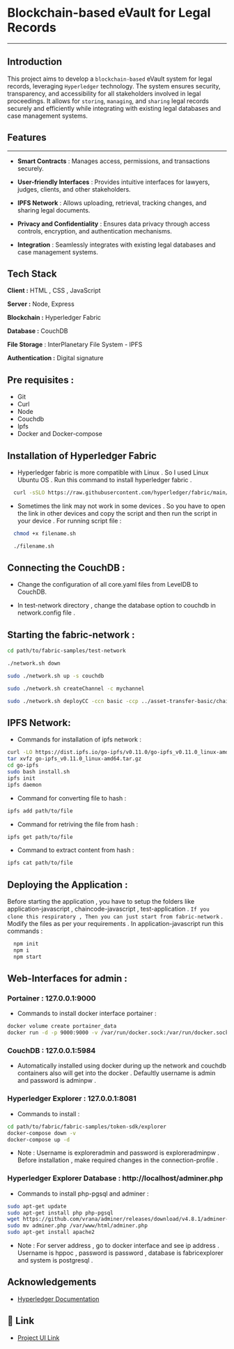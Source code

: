 # Blockchain-based eVault for Legal Records
----------------------------------------------


Introduction
---------
This project aims to develop a `blockchain-based` eVault system for legal records, leveraging `Hyperledger` technology. The system ensures security, transparency, and accessibility for all stakeholders involved in legal proceedings. It allows for `storing`, `managing`, and `sharing` legal records securely and efficiently while integrating with existing legal databases and case management systems.


## Features
---------
- **Smart Contracts** : Manages access, permissions, and transactions securely.
  
- **User-friendly Interfaces** : Provides intuitive interfaces for lawyers, judges, clients, and other stakeholders.
 
- **IPFS Network** : Allows uploading, retrieval, tracking changes, and sharing legal documents.
  
- **Privacy and Confidentiality** : Ensures data privacy through access controls, encryption, and authentication mechanisms.
  
- **Integration** : Seamlessly integrates with existing legal databases and case management systems.


## Tech Stack

**Client :**  HTML , CSS , JavaScript

**Server :**  Node, Express

**Blockchain :**  Hyperledger Fabric

**Database :** CouchDB

**File Storage** : InterPlanetary File System - IPFS

**Authentication :**  Digital signature

## Pre requisites :
- Git
- Curl
- Node
- Couchdb
- Ipfs
- Docker and Docker-compose

## Installation of Hyperledger Fabric

- Hyperledger fabric is more compatible with Linux . So I used Linux Ubuntu OS . Run this command to install hyperledger fabric .

```bash
  curl -sSLO https://raw.githubusercontent.com/hyperledger/fabric/main/scripts/install-fabric.sh && chmod +x install-fabric.sh

```

- Sometimes the link may not work in some devices . So you have to open the link in other devices and copy the script and then run the script in your device . For running script file :

```bash
  chmod +x filename.sh

  ./filename.sh
```

## Connecting the CouchDB :

- Change the configuration of all core.yaml files from LevelDB to CouchDB. 

- In test-network directory , change the database option to couchdb in network.config file .

## Starting the fabric-network :
```bash
cd path/to/fabric-samples/test-network

./network.sh down

sudo ./network.sh up -s couchdb

sudo ./network.sh createChannel -c mychannel 

sudo ./network.sh deployCC -ccn basic -ccp ../asset-transfer-basic/chaincode-javascript -ccl javascript
```

## IPFS Network:
- Commands for installation of ipfs network :
```bash
curl -LO https://dist.ipfs.io/go-ipfs/v0.11.0/go-ipfs_v0.11.0_linux-amd64.tar.gz
tar xvfz go-ipfs_v0.11.0_linux-amd64.tar.gz
cd go-ipfs
sudo bash install.sh 
ipfs init
ipfs daemon
```
- Command for converting file to hash : 
```bash
ipfs add path/to/file
```
- Command for retriving the file from hash :
```bash
ipfs get path/to/file
```
- Command to extract content from hash :
```bash
ipfs cat path/to/file
```

## Deploying the Application :

Before starting the application , you have to setup the folders like  application-javascript , chaincode-javascript , test-application . `If you clone this respiratory , Then you can just start from fabric-network` . Modify the files as per your requirements . In application-javascript run this commands :
```bash
  npm init
  npm i 
  npm start
```

## Web-Interfaces for admin :
### Portainer :  127.0.0.1:9000
- Commands to install docker interface portainer :
```bash
docker volume create portainer_data
docker run -d -p 9000:9000 -v /var/run/docker.sock:/var/run/docker.sock -v portainer_data:/data --name portainer portainer/portainer 
```
### CouchDB   :  127.0.0.1:5984 
- Automatically installed  using docker during up the network and couchdb containers also will get into the docker . Defaultly username is admin and password is adminpw .

### Hyperledger Explorer : 127.0.0.1:8081
- Commands to install : 
```bash
cd path/to/fabric/fabric-samples/token-sdk/explorer
docker-compose down -v
docker-compose up -d
```
- Note : Username is exploreradmin and password is exploreradminpw . Before installation , make required changes in the connection-profile .

### Hyperledger Explorer Database : http://localhost/adminer.php
- Commands to install  php-pgsql and adminer :
```bash
sudo apt-get update
sudo apt-get install php php-pgsql
wget https://github.com/vrana/adminer/releases/download/v4.8.1/adminer-4.8.1.php -O adminer.php
sudo mv adminer.php /var/www/html/adminer.php
sudo apt-get install apache2
```
- Note : For server address , go to docker interface and see ip address . Username is hppoc , password is password , database is fabricexplorer and system is postgresql . 


## Acknowledgements

 - [Hyperledger Documentation ](https://hyperledger-fabric.readthedocs.io/en/release-2.5/)



## 🔗 Link

 - [ Project UI Link ](https://evault-61qg.onrender.com)
